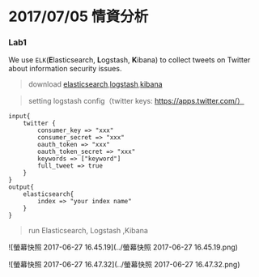 # 2017/07/05 情資分析

### Lab1

We use `ELK`(**E**lasticsearch, **L**ogstash, **K**ibana) to collect tweets on Twitter about information security issues.



> download  [elasticsearch](https://www.elastic.co/downloads/elasticsearch),[logstash](https://www.elastic.co/downloads/logstash),[kibana](https://www.elastic.co/downloads/kibana)



> setting logstash config（twitter keys: https://apps.twitter.com/）

    input{
    	twitter {
    		consumer_key => "xxx"
    		consumer_secret => "xxx"
    		oauth_token => "xxx"
    		oauth_token_secret => "xxx"
    		keywords => ["keyword"]
    		full_tweet => true
    	}
    }
    output{
    	elasticsearch{
    		index => "your index name"
    	}
    }


> run Elasticsearch, Logstash ,Kibana

![螢幕快照 2017-06-27 16.45.19](../螢幕快照 2017-06-27 16.45.19.png)

![螢幕快照 2017-06-27 16.47.32](../螢幕快照 2017-06-27 16.47.32.png)